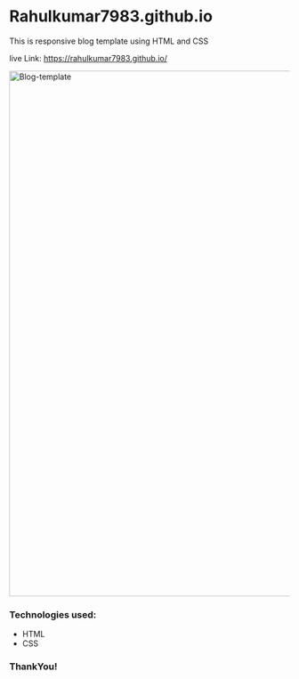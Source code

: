 # Rahulkumar7983.github.io

This is responsive blog template using HTML and CSS

live Link: https://rahulkumar7983.github.io/

<img width="945" alt="Blog-template" src="https://user-images.githubusercontent.com/120224923/224785288-7b581b74-6277-4afb-b657-ae85bbcc39fc.png">

### Technologies used:
* HTML
* CSS

### ThankYou!
